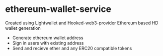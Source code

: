# ethereum-wallet-service

Created using Lightwallet and Hooked-web3-provider Ethereum based HD wallet generation

- Generate ethereum wallet address
- Sign in users with existing address
- Send and recieve ether and any ERC20 compatible tokens
